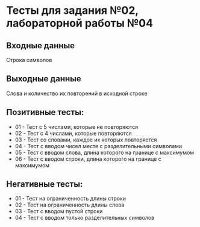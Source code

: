 # Тесты для задания №02, лабораторной работы №04

## Входные данные
Строка символов

## Выходные данные
Слова и количество их повторений в исходной строке

## Позитивные тесты:
- 01 - Тест с 5 числами, которые не повторяются
- 02 - Тест с 4 числами, которые повторяются
- 03 - Тест со словами, каждое их которых повторяется
- 04 - Тест с вводом чисел месте с разделительными символами
- 05 - Тест с вводом слова, длина которого на границе с максимумом
- 06 - Тест с вводом строки, длина которого на границе с максимумом 

## Негативные тесты:
- 01 - Тест на ограниченность длины строки 
- 02 - Тест на ограниченность длины слова
- 03 - Тест с вводом пустой строки
- 04 - Тест с вводом только разделительных символов
